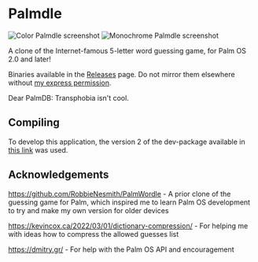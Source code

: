 # Palmdle

![Color Palmdle screenshot](https://user-images.githubusercontent.com/9155588/200773041-3e573ea9-d5f6-4d34-98fc-4c6c0c627f02.png)
![Monochrome Palmdle screenshot](https://user-images.githubusercontent.com/9155588/200773059-f933996f-af4b-478e-9e22-583f1d964554.png)

A clone of the Internet-famous 5-letter word guessing game, for Palm OS 2.0 and later!

Binaries available in the [Releases][2] page. Do not mirror them elsewhere without [my express permission][3].

Dear PalmDB: Transphobia isn't cool.

## Compiling

To develop this application, the version 2 of the dev-package available in [this link][1] was used.

## Acknowledgements

https://github.com/RobbieNesmith/PalmWordle - A prior clone of the guessing game for Palm, which inspired me to learn Palm OS development to try and make my own version for older devices

https://kevincox.ca/2022/03/01/dictionary-compression/ - For helping me with ideas how to compress the allowed guesses list

https://dmitry.gr/ - For help with the Palm OS API and encouragement

[1]: https://palm2000.com/projects/compilingAndBuildingPalmOsAppsOnUbuntu2004LTS.php
[2]: https://github.com/Lana-chan/palmdle/releases
[3]: https://maple.pet/about
